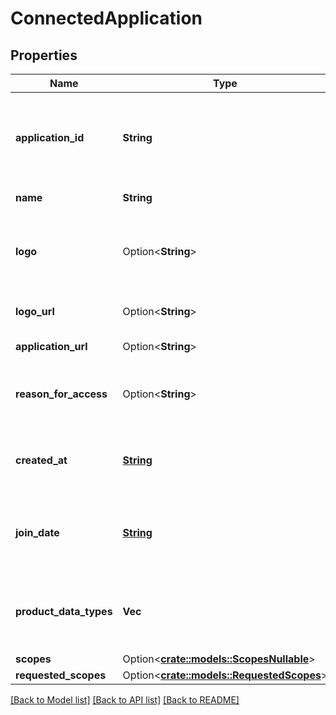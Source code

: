 # ConnectedApplication

## Properties

Name | Type | Description | Notes
------------ | ------------- | ------------- | -------------
**application_id** | **String** | This field will map to the application ID that is returned from /item/applications/list, or provided to the institution in an oauth redirect. | 
**name** | **String** | The name of the application | 
**logo** | Option<**String**> | A URL that links to the application logo image (will be deprecated in the future, please use logo_url). | 
**logo_url** | Option<**String**> | A URL that links to the application logo image. | 
**application_url** | Option<**String**> | The URL for the application's website | 
**reason_for_access** | Option<**String**> | A string provided by the connected app stating why they use their respective enabled products. | 
**created_at** | [**String**](string.md) | The date this application was linked in [ISO 8601](https://wikipedia.org/wiki/ISO_8601) (YYYY-MM-DD) format in UTC. | 
**join_date** | [**String**](string.md) | The date this application was granted production access at Plaid in [ISO 8601](https://wikipedia.org/wiki/ISO_8601) (YYYY-MM-DD) format in UTC. | 
**product_data_types** | **Vec<String>** | (Deprecated) A list of enums representing the data collected and products enabled for this connected application. | 
**scopes** | Option<[**crate::models::ScopesNullable**](ScopesNullable.md)> |  | [optional]
**requested_scopes** | Option<[**crate::models::RequestedScopes**](RequestedScopes.md)> |  | [optional]

[[Back to Model list]](../README.md#documentation-for-models) [[Back to API list]](../README.md#documentation-for-api-endpoints) [[Back to README]](../README.md)


